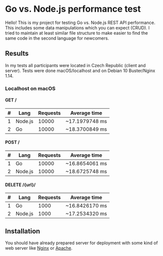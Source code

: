 # Go vs. Node.js performance test

Hello! This is my project for testing Go vs. Node.js REST API performance. This includes some data manipulations which you can expect (CRUD). I tried to maintain at least similar file structure to make easier to find the same code in the second language for newcomers.

## Results

In my tests all participants were located in Czech Republic (client and server). Tests were done macOS/localhost and on Debian 10 Buster/Nginx 1.14.

### Localhost on macOS

#### GET /

| # | Lang    | Requests | Average time   |
|---|---------|----------|----------------|
| 1 | Node.js | 10000    | ~17.1979748 ms |
| 2 | Go      | 10000    | ~18.3700849 ms |


#### POST /

| # | Lang    | Requests | Average time   |
|---|---------|----------|----------------|
| 1 | Go      | 10000    | ~16.8654061 ms |
| 2 | Node.js | 10000    | ~18.6725748 ms |

#### DELETE /{url}/

| # | Lang    | Requests | Average time   |
|---|---------|----------|----------------|
| 1 | Go      | 1000     | ~16.8426170 ms |
| 2 | Node.js | 1000     | ~17.2534320 ms |

## Installation

You should have already prepared server for deployment with some kind of web server like [Nginx](https://www.nginx.com/) or [Apache](https://httpd.apache.org/).
